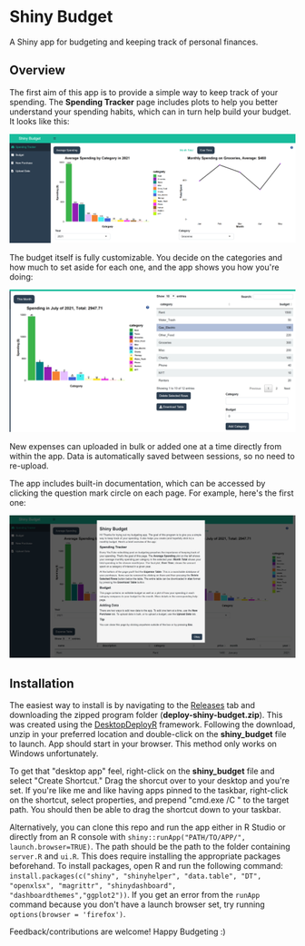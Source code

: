 # Shiny Budget

A Shiny app for budgeting and keeping track of personal finances. 

## Overview

The first aim of this app is to provide a simple way to keep track of your spending. The **Spending Tracker** page includes plots to help you better understand your spending habits, which can in turn help build your budget. It looks like this:

![Spending Tracker](./screenshots/spending_tracker.PNG)

The budget itself is fully customizable. You decide on the categories and how much to set aside for each one, and the app shows you how you're doing:

![Budget](./screenshots/budget.PNG)

New expenses can uploaded in bulk or added one at a time directly from within the app. Data is automatically saved between sessions, so no need to re-upload. 

The app includes built-in documentation, which can be accessed by clicking the question mark circle on each page. For example, here's the first one:

![Help Page](./screenshots/help_page.PNG)

## Installation

The easiest way to install is by navigating to the [Releases](https://github.com/grasskind/shiny-budget/releases) tab and downloading the zipped program folder (**deploy-shiny-budget.zip**). This was created using the [DesktopDeployR](https://github.com/wleepang/DesktopDeployR) framework. Following the download, unzip in your preferred location and double-click on the **shiny_budget** file to launch. App should start in your browser. This method only works on Windows unfortunately.

To get that "desktop app" feel, right-click on the **shiny_budget** file and select "Create Shortcut." Drag the shorcut over to your desktop and you're set. If you're like me and like having apps pinned to the taskbar, right-click on the shortcut, select properties, and prepend "cmd.exe /C " to the target path. You should then be able to drag the shortcut down to your taskbar. 

Alternatively, you can clone this repo and run the app either in R Studio or directly from an R console with `shiny::runApp("PATH/TO/APP/", launch.browser=TRUE)`. The path should be the path to the folder containing `server.R` and `ui.R`. This does require installing the appropriate packages beforehand. To install packages, open R and run the following command: `install.packages(c("shiny", "shinyhelper", "data.table", "DT", "openxlsx", "magrittr", "shinydashboard", "dashboardthemes","ggplot2"))`. If you get an error from the `runApp` command because you don't have a launch browser set, try running `options(browser = 'firefox')`.

Feedback/contributions are welcome! Happy Budgeting :) 

